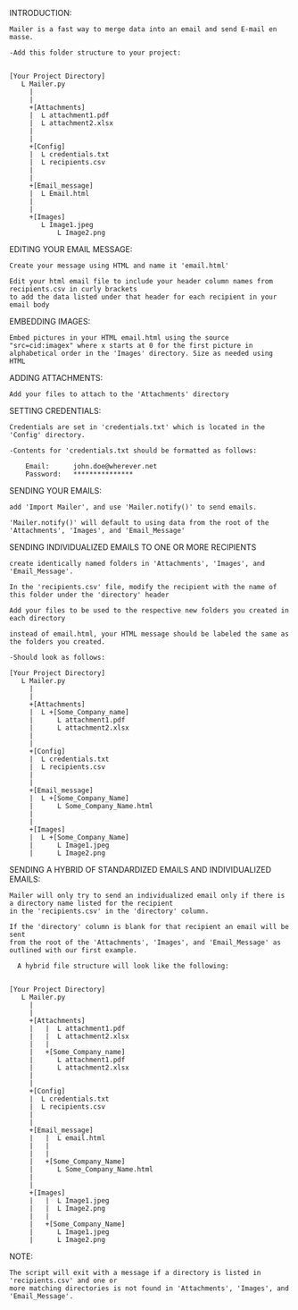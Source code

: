 INTRODUCTION: 

	Mailer is a fast way to merge data into an email and send E-mail en masse.

	-Add this folder structure to your project:


	[Your Project Directory]	
	   L Mailer.py
		 |
		 |
		 +[Attachments]
		 |	L attachment1.pdf
		 |	L attachment2.xlsx
		 |
		 |
		 +[Config]
 		 |	L credentials.txt
		 | 	L recipients.csv	 
		 |
		 |
		 +[Email_message]
 		 |	L Email.html
		 |
		 |
		 +[Images]
		  	L Image1.jpeg
		    	L Image2.png


EDITING YOUR EMAIL MESSAGE:

	Create your message using HTML and name it 'email.html'

	Edit your html email file to include your header column names from recipients.csv in curly brackets 
    to add the data listed under that header for each recipient in your email body

	
EMBEDDING IMAGES:

	Embed pictures in your HTML email.html using the source "src=cid:imagex" where x starts at 0 for the first picture in 
    alphabetical order in the 'Images' directory. Size as needed using HTML


ADDING ATTACHMENTS:
	
	Add your files to attach to the 'Attachments' directory


SETTING CREDENTIALS:

	Credentials are set in 'credentials.txt' which is located in the 'Config' directory.
	
	-Contents for 'credentials.txt should be formatted as follows:
		
		Email:		john.doe@wherever.net
		Password:	***************
	

SENDING YOUR EMAILS:

	add 'Import Mailer', and use 'Mailer.notify()' to send emails.

	'Mailer.notify()' will default to using data from the root of the 'Attachments', 'Images', and 'Email_Message' 


SENDING INDIVIDUALIZED EMAILS TO ONE OR MORE RECIPIENTS
	
	create identically named folders in 'Attachments', 'Images', and 'Email_Message'.

	In the 'recipients.csv' file, modify the recipient with the name of this folder under the 'directory' header

	Add your files to be used to the respective new folders you created in each directory

	instead of email.html, your HTML message should be labeled the same as the folders you created.

	-Should look as follows:
	 
	[Your Project Directory]	
	   L Mailer.py
		 |
		 |
		 +[Attachments]
		 |  L +[Some_Company_name]
		 |  	L attachment1.pdf
		 |  	L attachment2.xlsx
		 |
		 |
		 +[Config]
 		 |	L credentials.txt
		 | 	L recipients.csv	 
		 |
		 |
		 +[Email_message]
 		 |  L +[Some_Company_Name]
 		 | 		L Some_Company_Name.html
		 |
		 |
		 +[Images]
 		 |  L +[Some_Company_Name]
		 |		L Image1.jpeg
		 |		L Image2.png


SENDING A HYBRID OF STANDARDIZED EMAILS AND INDIVIDUALIZED EMAILS:

	Mailer will only try to send an individualized email only if there is a directory name listed for the recipient 
    in the 'recipients.csv' in the 'directory' column.

	If the 'directory' column is blank for that recipient an email will be sent 
    from the root of the 'Attachments', 'Images', and 'Email_Message' as outlined with our first example.

	  A hybrid file structure will look like the following:


	[Your Project Directory]	
	   L Mailer.py
		 |
		 |
		 +[Attachments]
 		 |   |	L attachment1.pdf
		 |   |	L attachment2.xlsx
		 |   |	
		 |   +[Some_Company_name]
		 |		L attachment1.pdf
		 |		L attachment2.xlsx
		 |
		 |
		 +[Config]
 		 |	L credentials.txt
		 | 	L recipients.csv	 
		 |
		 |
		 +[Email_message]
 		 |   |	L email.html
		 |   |
		 |   |	
 		 |   +[Some_Company_Name]
 		 |		L Some_Company_Name.html
		 |
		 |
		 +[Images]
 		 |   |	L Image1.jpeg
		 |   |	L Image2.png
		 |   |	
 		 |   +[Some_Company_Name]
		 |		L Image1.jpeg
		 |		L Image2.png


NOTE:

	The script will exit with a message if a directory is listed in 'recipients.csv' and one or 
    more matching directories is not found in 'Attachments', 'Images', and 'Email_Message'.
